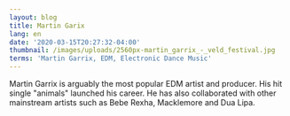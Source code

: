 ```yaml
---
layout: blog
title: Martin Garix
lang: en
date: '2020-03-15T20:27:32-04:00'
thumbnail: /images/uploads/2560px-martin_garrix_-_veld_festival.jpg
terms: 'Martin Garrix, EDM, Electronic Dance Music'
---
```

Martin Garrix is arguably the most popular EDM artist and producer. His hit single "animals" launched his career. He has also collaborated with other mainstream artists such as Bebe Rexha, Macklemore and Dua Lipa.
